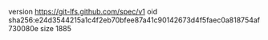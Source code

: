 version https://git-lfs.github.com/spec/v1
oid sha256:e24d3544215a1c4f2eb70bfee87a41c90142673d4f5faec0a818754af730080e
size 1885
